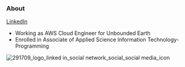 ### About <br>

[LinkedIn](https://www.linkedin.com/in/john-rivero-233507181/) <br>
- Working as AWS Cloud Engineer for Unbounded Earth
- Enrolled in Associate of Applied Science Information Technology-Programming

![291709_logo_linked in_social network_social_social media_icon](https://user-images.githubusercontent.com/81208412/215138185-1b5cea06-01f3-4f77-b84d-8eec7af00298.png)
